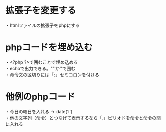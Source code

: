 # 拡張子を変更する
・htmlファイルの拡張子をphpにする

# phpコードを埋め込む
・\<?php ?>で囲むことで埋め込める  
・echoで出力できる。""か''で囲む  
・命令文の区切りには「;」セミコロンを付ける

# 他例のphpコード
・今日の曜日を入れる → date('l')  
・他の文字列（命令）とつなげて表示するなら「.」ピリオドを命令と命令の間に入れる